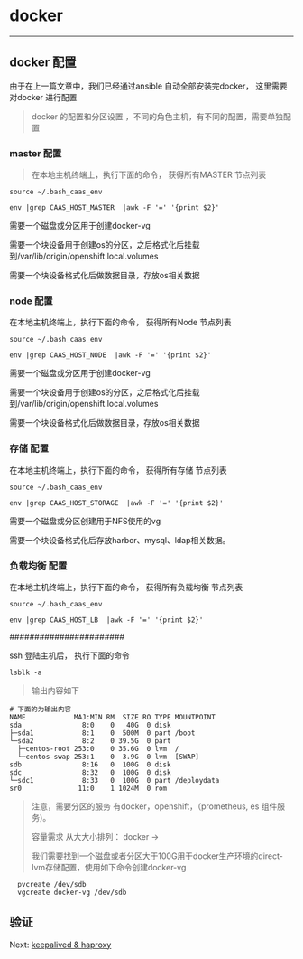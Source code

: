 # docker

---

## docker 配置

由于在上一篇文章中，我们已经通过ansible 自动全部安装完docker， 这里需要对docker 进行配置

> docker 的配置和分区设置 ，不同的角色主机，有不同的配置，需要单独配置

### master  配置

> 在本地主机终端上，执行下面的命令， 获得所有MASTER 节点列表

```
source ~/.bash_caas_env

env |grep CAAS_HOST_MASTER  |awk -F '=' '{print $2}'
```

需要一个磁盘或分区用于创建docker-vg

需要一个块设备用于创建os的分区，之后格式化后挂载到/var/lib/origin/openshift.local.volumes

需要一个块设备格式化后做数据目录，存放os相关数据

### 

### 

### node  配置

在本地主机终端上，执行下面的命令， 获得所有Node 节点列表

```
source ~/.bash_caas_env

env |grep CAAS_HOST_NODE  |awk -F '=' '{print $2}'
```

需要一个磁盘或分区用于创建docker-vg

需要一个块设备用于创建os的分区，之后格式化后挂载到/var/lib/origin/openshift.local.volumes

需要一个块设备格式化后做数据目录，存放os相关数据

### 存储  配置

在本地主机终端上，执行下面的命令， 获得所有存储 节点列表

```
source ~/.bash_caas_env

env |grep CAAS_HOST_STORAGE  |awk -F '=' '{print $2}'
```

需要一个磁盘或分区创建用于NFS使用的vg

需要一个块设备格式化后存放harbor、mysql、ldap相关数据。

### 负载均衡 配置

在本地主机终端上，执行下面的命令， 获得所有负载均衡 节点列表

```
source ~/.bash_caas_env

env |grep CAAS_HOST_LB  |awk -F '=' '{print $2}'
```



\#\#\#\#\#\#\#\#\#\#\#\#\#\#\#\#\#\#\#\#\#\#\#

ssh 登陆主机后， 执行下面的命令

```
lsblk -a
```

> 输出内容如下

```
# 下面的为输出内容
NAME            MAJ:MIN RM  SIZE RO TYPE MOUNTPOINT
sda               8:0    0   40G  0 disk
├─sda1            8:1    0  500M  0 part /boot
└─sda2            8:2    0 39.5G  0 part
  ├─centos-root 253:0    0 35.6G  0 lvm  /
  └─centos-swap 253:1    0  3.9G  0 lvm  [SWAP]
sdb               8:16   0  100G  0 disk
sdc               8:32   0  100G  0 disk
└─sdc1            8:33   0  100G  0 part /deploydata
sr0              11:0    1 1024M  0 rom
```

> 注意，需要分区的服务 有docker，openshift，（prometheus,  es 组件服务\)。
>
> 容量需求 从大大小排列： docker -&gt;
>
> 我们需要找到一个磁盘或者分区大于100G用于docker生产环境的direct-lvm存储配置，使用如下命令创建docker-vg

```
  pvcreate /dev/sdb
  vgcreate docker-vg /dev/sdb
```

## 验证

Next:  [keepalived & haproxy](/keepalivedandhaproxy.md)

